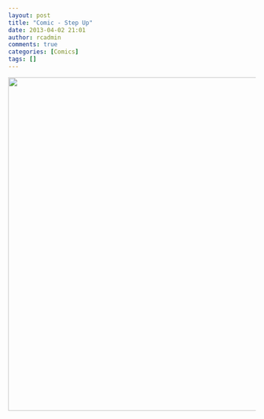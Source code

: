 ```yaml
---
layout: post
title: "Comic - Step Up"
date: 2013-04-02 21:01
author: rcadmin
comments: true
categories: [Comics]
tags: []
---
```

<a href="http://bitsmack.com/wp/2013/04/02/comic-step-up/attachment/20130402/" rel="attachment wp-att-2472"><img src="http://bitsmack.com/wp/wp-content/uploads/2013/04/20130402.jpg" alt="" title="" width="680" height="680" class="alignnone size-full wp-image-2472" /></a>
